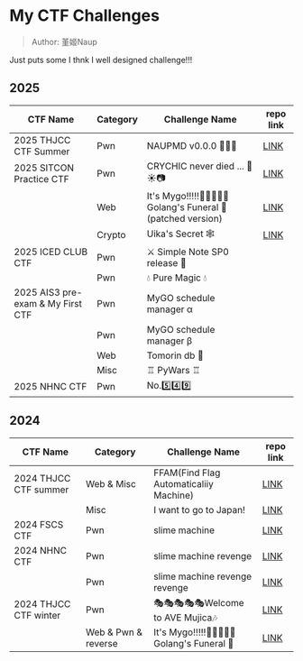 # My CTF Challenges
> Author: 堇姬Naup

Just puts some I thnk I well designed challenge!!! 

## 2025
| CTF Name | Category | Challenge Name | repo link |
| - | - | - | - |
| 2025 THJCC CTF Summer	| Pwn | NAUPMD v0.0.0 📒📕📘 | [LINK](https://github.com/Naupjjin/THJCC-CTF-2025-summer/tree/main/NAUPMD_v0) |
| 2025 SITCON Practice CTF	| Pwn | CRYCHIC never died ... 🌸☀️📷 | [LINK](https://github.com/Naupjjin/SITCON-2025-Challenge/tree/main/CRICHIC_never_died) |
| | Web | It's Mygo!!!!!🎤🎸🎸🥁🎸 Golang's Funeral 🎹 (patched version) | [LINK](https://github.com/Naupjjin/SITCON-2025-Challenge/tree/main/ItsMyGo_GolangFuneral) |
| | Crypto | Uika's Secret 🕸️ | [LINK](https://github.com/Naupjjin/SITCON-2025-Challenge/tree/main/UikaSecret) | 
| 2025 ICED CLUB CTF	| Pwn | ⚔️ Simple Note SP0 release 👻 |  |
| 	| Pwn | 💧 Pure Magic 💧 |  |
| 2025 AIS3 pre-exam & My First CTF	| Pwn | MyGO schedule manager α |  |
| 	| Pwn | MyGO schedule manager β |  |
| 	| Web | Tomorin db 🐧 |  |
| 	| Misc | ♖ PyWars ♖ |  |
| 2025 NHNC CTF  | Pwn | No.5️⃣4️⃣9️⃣ | |

## 2024
| CTF Name | Category | Challenge Name | repo link |
| - | - | - | - |
| 2024 THJCC CTF summer | Web & Misc | FFAM(Find Flag Automaticaliiy Machine) | [LINK](https://github.com/Naupjjin/THJCC-CTF-2024/tree/main/Web/FFAM) |
| | Misc | I want to go to Japan! | [LINK](https://github.com/Naupjjin/THJCC-CTF-2024/tree/main/OSINT/JAPAN) |
| 2024 FSCS CTF | Pwn | slime machine | [LINK](https://github.com/Naupjjin/My-CTF-challenge/tree/main/FSCS-CTF-2024/slime_machine) |
| 2024 NHNC CTF | Pwn | slime machine revenge | [LINK](https://github.com/Naupjjin/NHNC-CTF-challege/tree/main/slime_machine_revenge) |
| | Pwn | slime machine revenge revenge | [LINK](https://github.com/Naupjjin/NHNC-CTF-challege/tree/main/slime_revenge_revenge) |
| 2024 THJCC CTF winter | Pwn | 🎭🎭🎭🎭🎭Welcome to AVE Mujica🎶  | [LINK](https://github.com/Naupjjin/THJCC-CTF-2024-winter/tree/main/welcome-to-avemujica) |
| | Web & Pwn & reverse | It's Mygo!!!!!🎤🎸🎸🥁🎸 Golang's Funeral 🎹 | [LINK](https://github.com/Naupjjin/THJCC-CTF-2024-winter/tree/main/ItsMygo-GolangFuneral) |
